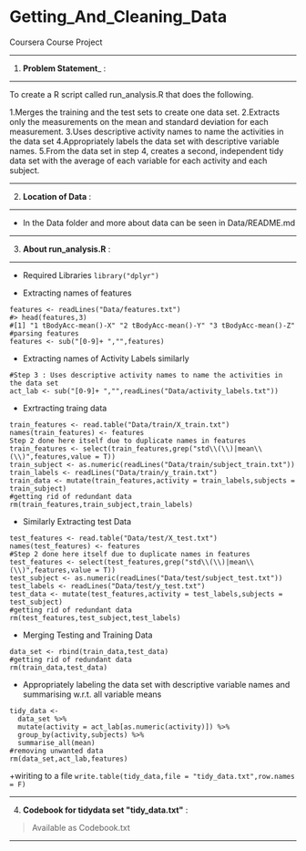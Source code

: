 # Getting_And_Cleaning_Data
Coursera Course Project
___
1. __Problem Statement___ :
___

To create a R script called run_analysis.R that does the following.

1.Merges the training and the test sets to create one data set.
2.Extracts only the measurements on the mean and standard deviation for each measurement.
3.Uses descriptive activity names to name the activities in the data set
4.Appropriately labels the data set with descriptive variable names.
5.From the data set in step 4, creates a second, independent tidy data set with the average of each variable for each activity and each subject.
___
2. __Location of Data__ :
___

+ In the Data folder and more about data can be seen in Data/README.md
___
3. __About run_analysis.R__ :
___

+ Required Libraries
`library("dplyr")`

+ Extracting names of features
```
features <- readLines("Data/features.txt")
#> head(features,3)
#[1] "1 tBodyAcc-mean()-X" "2 tBodyAcc-mean()-Y" "3 tBodyAcc-mean()-Z"
#parsing features
features <- sub("[0-9]+ ","",features)
```

+ Extracting names of Activity Labels similarly
```
#Step 3 : Uses descriptive activity names to name the activities in the data set
act_lab <- sub("[0-9]+ ","",readLines("Data/activity_labels.txt"))
```
+ Exrtracting traing data
```
train_features <- read.table("Data/train/X_train.txt")
names(train_features) <- features
Step 2 done here itself due to duplicate names in features 
train_features <- select(train_features,grep("std\\(\\)|mean\\(\\)",features,value = T))
train_subject <- as.numeric(readLines("Data/train/subject_train.txt"))
train_labels <- readLines("Data/train/y_train.txt")
train_data <- mutate(train_features,activity = train_labels,subjects = train_subject)
#getting rid of redundant data
rm(train_features,train_subject,train_labels)
```

+ Similarly Extracting test Data
```
test_features <- read.table("Data/test/X_test.txt")
names(test_features) <- features
#Step 2 done here itself due to duplicate names in features 
test_features <- select(test_features,grep("std\\(\\)|mean\\(\\)",features,value = T))
test_subject <- as.numeric(readLines("Data/test/subject_test.txt"))
test_labels <- readLines("Data/test/y_test.txt")
test_data <- mutate(test_features,activity = test_labels,subjects = test_subject)
#getting rid of redundant data
rm(test_features,test_subject,test_labels)
```
+ Merging Testing and Training Data
```
data_set <- rbind(train_data,test_data)
#getting rid of redundant data
rm(train_data,test_data)
```
+ Appropriately labeling the data set with descriptive variable names and summarising w.r.t. all variable means
```
tidy_data <- 
  data_set %>%
  mutate(activity = act_lab[as.numeric(activity)]) %>%
  group_by(activity,subjects) %>%
  summarise_all(mean) 
#removing unwanted data
rm(data_set,act_lab,features)
```
+wiriting to a file 
`write.table(tidy_data,file = "tidy_data.txt",row.names = F)`
___
4. __Codebook for tidydata set "tidy_data.txt"__ :

> Available as Codebook.txt
___
